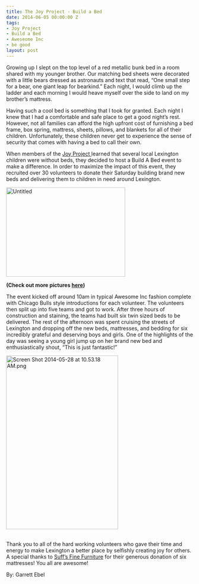 ```yaml
---
title: The Joy Project - Build a Bed
date: 2014-06-05 00:00:00 Z
tags:
- Joy Project
- Build a Bed
- Aweseome Inc
- be good
layout: post
---
```

 
<p>Growing up I slept on the top level of a red metallic bunk bed in a room shared with my younger brother.  Our matching bed sheets were decorated with a little bears dressed as astronauts and text that read, “One small step for a bear, one giant leap for bearkind.”   Each night, I would climb up the ladder and each morning I would heave myself over the side to land on my brother’s mattress.  </p>
<p>Having such a cool bed is something that I took for granted.  Each night I knew that I had a comfortable and safe place to get a good night’s rest.  However, not all families can afford the high upfront cost of furnishing a bed frame, box spring, mattress, sheets, pillows, and blankets for all of their children.  Unfortunately, these children never get to experience the sense of security that comes with having a bed to call their own.  </p>
<p>When members of the <a href="http://continuousjoy.org" target="_blank">Joy Project </a>learned that several local Lexington children were without beds, they decided to host a Build A Bed event to make a difference.  In order to maximize the impact of this event, they recruited over 30 volunteers to donate their Saturday building brand new beds and delivering them to children in need around Lexington.  </p>
<p><a href="https://www.flickr.com/photos/awesomeinc/14234391185" title="Untitled by Awesome Inc, on Flickr" target="_blank"><img alt="Untitled" height="240" src="https://farm3.staticflickr.com/2921/14234391185_7a95025791_n.jpg" width="320"/></a></p>
<p><strong>(Check out more pictures <a href="https://www.flickr.com/photos/awesomeinc/sets/72157644692785025/" target="_blank">here</a>)<br/></strong></p>
<p>The event kicked off around 10am in typical Awesome Inc fashion complete with Chicago Bulls style introductions for each volunteer.  The volunteers then split up into five teams and got to work.  After three hours of construction and staining, the teams had built six twin sized beds to be delivered.  The rest of the afternoon was spent cruising the streets of Lexington and dropping off the new beds, mattresses, and bedding for six incredibly grateful and deserving boys and girls.  One of the highlights of the day was seeing a young girl jump up on her brand new bed and enthusiastically shout, “This is just fantastic!”</p>
<p><img alt="Screen Shot 2014-05-28 at 10.53.18 AM.png" height="467px;" src="https://lh3.googleusercontent.com/skY3xKKNl0RZ4m1VUTr0MbIaaolLbrga_z3slpmUyako59bWu5mKb7Mq6Os8GntoUlDUEf4sbgI3Ow1J1Ne8eGMoXRvoK_pg4YfRmW_TUwZgcwxsMHTQHcS454MWh3ba0Q" width="301px;"/></p>
<p><br/><span>Thank you to all of the hard working volunteers who gave their time and energy to make Lexington a better place by selfishly creating joy for others.  A special thanks to </span><a href="http://suffsfurniture.com/" target="_blank">Suff’s Fine Furniture</a> for their generous donation of six mattresses!  You all are awesome!</p>
<p>By: Garrett Ebel </p>
